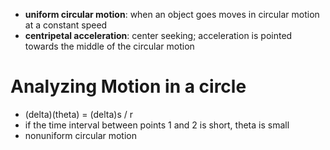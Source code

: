 - **uniform circular motion**: when an object goes moves in circular motion at a constant speed
- **centripetal acceleration**: center seeking; acceleration is pointed towards the middle of the circular motion
# Analyzing Motion in a circle
- (delta)(theta) = (delta)s / r
- if the time interval between points 1 and 2 is short, theta is small
- nonuniform circular motion 